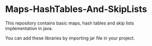 # Maps-HashTables-And-SkipLists
This repository contains basic maps, hash tables and skip lists implementation in java.

You can add these libraries by importing jar file in your project.
